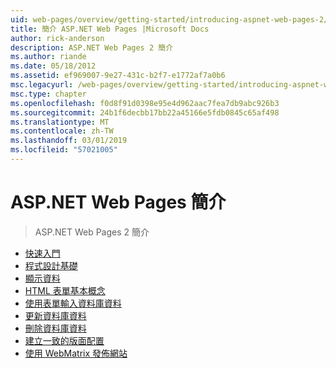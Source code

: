 ```yaml
---
uid: web-pages/overview/getting-started/introducing-aspnet-web-pages-2/index
title: 簡介 ASP.NET Web Pages |Microsoft Docs
author: rick-anderson
description: ASP.NET Web Pages 2 簡介
ms.author: riande
ms.date: 05/18/2012
ms.assetid: ef969007-9e27-431c-b2f7-e1772af7a0b6
msc.legacyurl: /web-pages/overview/getting-started/introducing-aspnet-web-pages-2
msc.type: chapter
ms.openlocfilehash: f0d8f91d0398e95e4d962aac7fea7db9abc926b3
ms.sourcegitcommit: 24b1f6decbb17bb22a45166e5fdb0845c65af498
ms.translationtype: MT
ms.contentlocale: zh-TW
ms.lasthandoff: 03/01/2019
ms.locfileid: "57021005"
---
```

<a name="introducing-aspnet-web-pages"></a>ASP.NET Web Pages 簡介
====================
> ASP.NET Web Pages 2 簡介


- [快速入門](getting-started.md)
- [程式設計基礎](intro-to-web-pages-programming.md)
- [顯示資料](displaying-data.md)
- [HTML 表單基本概念](form-basics.md)
- [使用表單輸入資料庫資料](entering-data.md)
- [更新資料庫資料](updating-data.md)
- [刪除資料庫資料](deleting-data.md)
- [建立一致的版面配置](layouts.md)
- [使用 WebMatrix 發佈網站](publishing.md)
